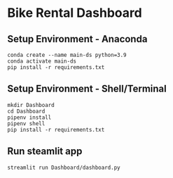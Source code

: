 # Bike Rental Dashboard

## Setup Environment - Anaconda
```
conda create --name main-ds python=3.9
conda activate main-ds
pip install -r requirements.txt
```

## Setup Environment - Shell/Terminal
```
mkdir Dashboard
cd Dashboard
pipenv install
pipenv shell
pip install -r requirements.txt
```

## Run steamlit app
```
streamlit run Dashboard/dashboard.py
```
